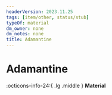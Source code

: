 ```yaml
---
headerVersion: 2023.11.25
tags: [item/other, status/stub]
typeOf: material
dm_owner: none
dm_notes: none
title: Adamantine
---
```

# Adamantine
:octicons-info-24:{ .lg .middle } **Material**  

